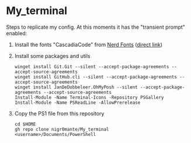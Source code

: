 # My_terminal

Steps to replicate my config. At this moments it has the "transient prompt" enabled:

1. Install the fonts "CascadiaCode" from <a href="https://www.nerdfonts.com/font-downloads" target="_blank">Nerd Fonts</a> (<a href="https://github.com/ryanoasis/nerd-fonts/releases/download/v2.1.0/CascadiaCode.zip" target="_blank">direct link</a>)

2. Install some packages and utils

    ```winget install Git.Git --silent --accept-package-agreements --accept-source-agreements```<br>
    ```winget install GitHub.cli --silent --accept-package-agreements --accept-source-agreements```<br>
    ```winget install JanDeDobbeleer.OhMyPosh --silent --accept-package-agreements --accept-source-agreements```<br>
    ```Install-Module -Name Terminal-Icons -Repository PSGallery```<br>
    ```Install-Module -Name PSReadLine -AllowPrerelease```

3. Copy the PS1 file from this repository

    ```cd $HOME```<br>
    ```gh repo clone nigr0mante/My_terminal <username>/Documents/PowerShell```
    
